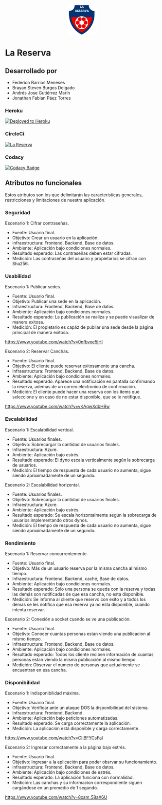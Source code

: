  <p align="center"> <img src="https://github.com/LA-RESERVA/ARSW-2021-1-LaReservaFront/blob/master/css/img/Logo.png" width="100" height="100"> </p>
 
# La Reserva

## Desarrollado por
-   Federico Barrios Meneses
-   Brayan Steven Burgos Delgado
-   Andrés Jose Gutiérrez Marín
-   Jonathan Fabian Páez Torres

### Heroku
[![Deployed to Heroku](https://www.herokucdn.com/deploy/button.png)](https://cherry-surprise-79251.herokuapp.com/)

### CircleCi
[![La Reserva](https://circleci.com/gh/LA-RESERVA/ARSW-2021-1-LaReservaBackPost.svg?style=svg)](https://app.circleci.com/gh/LA-RESERVA/ARSW-2021-1-LaReservaBackPost)

### Codacy
[![Codacy Badge](https://app.codacy.com/project/badge/Grade/1aae275dee444cefbeddd2dcc12b84de)](https://www.codacy.com/gh/LA-RESERVA/ARSW-2021-1-LaReservaBackPost/dashboard?utm_source=github.com&amp;utm_medium=referral&amp;utm_content=LA-RESERVA/ARSW-2021-1-LaReservaBackPost&amp;utm_campaign=Badge_Grade)

## Atributos no funcionales
Estos atributos son los que delimitarán las características generales, restricciones y limitaciones de nuestra aplicación.

### Seguridad

Escenario 1: Cifrar contraseñas.
-   Fuente: Usuario final.
-   Objetivo: Crear un usuario en la aplicación.
-   Infraestructura: Frontend, Backend, Base de datos.
-   Ambiente: Aplicación bajo condiciones normales.
-   Resultado esperado: Las contraseñas deben estar cifradas.
-   Medición: Las contraseñas del usuario y propietarios se cifran con Sha256.

### Usabilidad

Escenario 1: Publicar sedes.
-   Fuente: Usuario final.
-   Objetivo: Publicar una sede en la aplicación.
-   Infraestructura: Frontend, Backend, Base de datos.
-   Ambiente: Aplicación bajo condiciones normales.
-   Resultado esperado: La publicación se realiza y se puede visualizar de manera exitosa.
-   Medición: El propietario es capáz de publiar una sede desde la página principal de manera exitosa.

https://www.youtube.com/watch?v=0nfbvoe5jHI

Escenario 2: Reservar Canchas.
-   Fuente: Usuario final.
-   Objetivo: El cliente puede reservar exitosamente una cancha.
-   Infraestructura: Frontend, Backend, Base de datos.
-   Ambiente: Aplicación bajo condiciones normales.
-   Resultado esperado: Aparece una notificación en pantalla confirmando la reserva, ademas de un correo electronico de confirmación.
-   Medición: El cliente puede hacer una reserva con los items que seleccione y en caso de no estar disponible, que se le notifique.

https://www.youtube.com/watch?v=vKAgwXdbHBw

### Escalabilidad

Escenario 1: Escalabilidad vertical.
-   Fuente: Usuarios finales.
-   Objetivo: Sobrecargar la cantidad de usuarios finales.
-   Infraestructura: Azure.
-   Ambiente: Aplicación bajo estrés.
-   Resultado esperado: El dyno escala verticalmente según la sobrecarga de usuarios.
-   Medición: El tiempo de respuesta de cada usuario no aumenta, sigue siendo aproximadamente de un segundo.

Escenario 2: Escalabilidad horizontal.
-   Fuente: Usuarios finales.
-   Objetivo: Sobrecargar la cantidad de usuarios finales.
-   Infraestructura: Azure.
-   Ambiente: Aplicación bajo estrés.
-   Resultado esperado: Se escala horizontalmente según la sobrecarga de usuarios implementando otros dynos.
-   Medición: El tiempo de respuesta de cada usuario no aumenta, sigue siendo aproximadamente de un segundo.

### Rendimiento

Escenario 1: Reservar concurrentemente.
-   Fuente: Usuario final.
-   Objetivo: Más de un usuario reserva por la misma cancha al mismo tiempo.
-   Infraestructura: Frontend, Backend, caché, Base de datos.
-   Ambiente: Aplicación bajo condiciones normales.
-   Resultado esperado: Solo una persona se queda con la reserva y todas las demás son notificadas de que esa cancha, no esta disponible.
-   Medición: Se informa al cliente que reservo con exito y a todos los demas se les notifica que esa reserva ya no esta  disponible, cuando intenta reservar.

Escenario 2: Conexión a socket cuando se ve una publicación. 
-   Fuente: Usuario final.
-   Objetivo: Conocer cuantas personas estan viendo una publicacion al mismo tiempo.
-   Infraestructura: Frontend, Backend, Base de datos.
-   Ambiente: Aplicación bajo condiciones normales.
-   Resultado esperado: Todos los cliente reciben información de cuantas personas estan viendo la misma publicación al mismo tiempo.
-   Medición: Observar el numero de personas que actualmente se encuentran en esa cancha. 

### Disponibilidad

Escenario 1: Indisponibilidad máxima.
-   Fuente: Usuario final.
-   Objetivo: Verificar ante un ataque DOS la disponibilidad del sistema.
-   Infraestructura: Frontend, Backend.
-   Ambiente: Aplicación bajo peticiones automatizadas.
-   Resultado esperado: Se carga correctamente la aplicación.
-   Medición: La aplicación está disponible y carga correctamente.

https://www.youtube.com/watch?v=CIiBFYCsFaI

Escenario 2: Ingresar correctamente a la página bajo estrés.
-   Fuente: Usuario final.
-   Objetivo: Ingresar a la aplicación para poder obsrvar su funcionamiento.
-   Infraestructura: Frontend, Backend, Base de datos.
-   Ambiente: Aplicación bajo condiciones de estrés.
-   Resultado esperado: La aplicación funciona con normalidad.
-   Medición: Las canchas y su informacion correspondiente siguen cargándose en un promedio de 1 segundo.

https://www.youtube.com/watch?v=8xam_58aX6U
